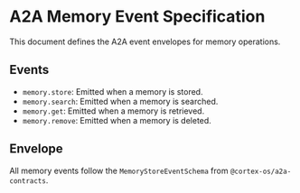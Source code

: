 # A2A Memory Event Specification

This document defines the A2A event envelopes for memory operations.

## Events

- `memory.store`: Emitted when a memory is stored.
- `memory.search`: Emitted when a memory is searched.
- `memory.get`: Emitted when a memory is retrieved.
- `memory.remove`: Emitted when a memory is deleted.

## Envelope

All memory events follow the `MemoryStoreEventSchema` from `@cortex-os/a2a-contracts`.
